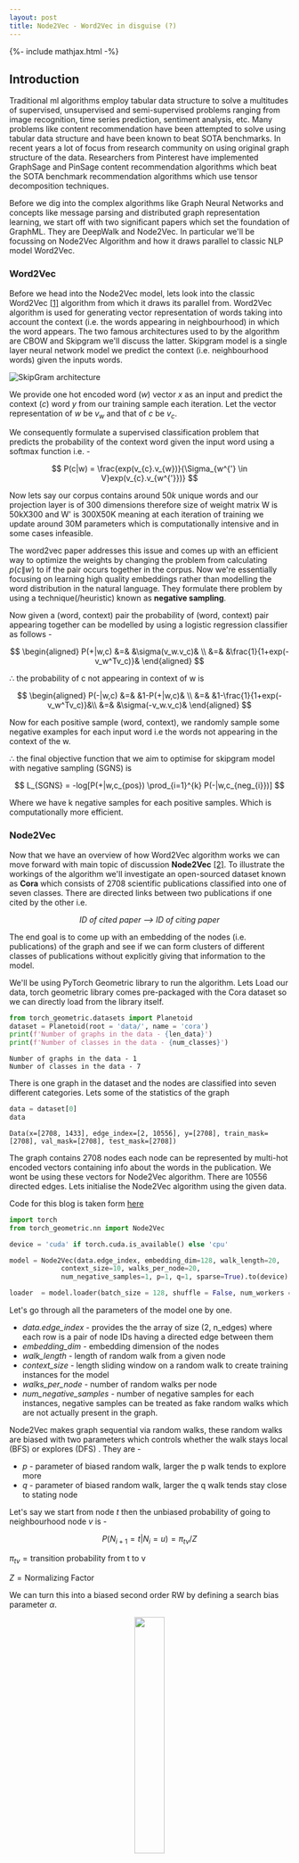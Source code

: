 ```yaml
---
layout: post
title: Node2Vec - Word2Vec in disguise (?)
---
```


{%- include mathjax.html -%}

## Introduction

Traditional ml algorithms employ tabular data structure to solve a multitudes of supervised, unsupervised and semi-supervised problems ranging from image recognition, time series prediction, sentiment analysis, etc.
Many problems like content recommendation have been attempted to solve using tabular data structure and have been known to beat SOTA benchmarks. In recent years a lot of focus from research community on using original graph structure of the data. Researchers from Pinterest have implemented GraphSage and PinSage content recommendation algorithms which beat the SOTA benchmark recommendation algorithms which use tensor decomposition techniques.

Before we dig into the complex algorithms like Graph Neural Networks and concepts like message parsing and distributed graph representation learning, we start off with two significant papers which set the foundation of GraphML. They are DeepWalk and Node2Vec. In particular we'll be focussing on Node2Vec Algorithm and how it draws parallel to classic NLP model Word2Vec.

### Word2Vec
Before we head into the Node2Vec model, lets look into the classic Word2Vec [[1]](#1) algorithm from which it draws its parallel from. Word2Vec algorithm is used for generating vector representation of words taking into account the context (i.e. the words appearing in neighbourhood) in which the word appears. The two famous architectures used to by the algorithm are CBOW and Skipgram we'll discuss the latter. Skipgram model is a single layer neural network model we predict the context (i.e. neighbourhood words) given the inputs words.

![SkipGram architecture](/assets/images/word2vec.jpg)

We provide one hot encoded word ($w$) vector $x$ as an input and predict the context ($c$) word $y$ from our training sample each iteration. Let the vector representation of $w$ be $v_{w}$ and that of $c$ be $v_{c}$.

We consequently formulate a supervised classification problem that predicts the probability of the context word given the input word using a softmax function i.e. - 

$$ 
P(c|w) = \frac{exp(v_{c}.v_{w})}{\Sigma_{w^{'} \in V}exp(v_{c}.v_{w^{'}})} 
$$



Now lets say our corpus contains around $50k$ unique words and our projection layer is of 300 dimensions therefore size of weight matrix W is 50kX300 and W' is 300X50K meaning at each iteration of training we update around 30M parameters which is computationally intensive and in some cases infeasible. 

The word2vec paper addresses this issue and comes up with an efficient way to optimize the weights by changing the problem from calculating $p(c\|w)$ to if the pair occurs together in the corpus. Now we're essentially focusing on learning high quality embeddings rather than modelling the word distribution in the natural language. They formulate there problem by using a technique(/heuristic) known as **negative sampling**.

Now given a (word, context) pair the probability of (word, context) pair appearing together can be modelled by using a logistic regression classifier as follows - 

$$
\begin{aligned}
P(+|w,c) &=& &\sigma(v_w.v_c)& \\
&=& &\frac{1}{1+exp(-v_w^Tv_c)}&
\end{aligned}
$$


$\therefore$ the probability of c not appearing in context of w is

$$
\begin{aligned}
P(-|w,c) &=& &1-P(+|w,c)& \\
&=& &1-\frac{1}{1+exp(-v_w^Tv_c)}&\\
&=& &\sigma(-v_w.v_c)&
\end{aligned}
$$

Now for each positive sample (word, context), we randomly sample some negative examples for each input word i.e the words not appearing in the context of the w. 

$\therefore$ the final objective function that we aim to optimise for skipgram model with negative sampling (SGNS) is 

$$
L_{SGNS} = -log[P(+|w,c_{pos}) \prod_{i=1}^{k} P(-|w,c_{neg_{i}})]
$$

Where we have k negative samples for each positive samples. Which is computationally more efficient.

### Node2Vec

Now that we have an overview of how Word2Vec algorithm works we can move forward with main topic of discussion **Node2Vec** [[2]](#2). To illustrate the workings of the algorithm we'll investigate an open-sourced dataset known as **Cora** which consists of 2708 scientific publications classified into one of seven classes. There are directed links between two publications if one cited by the other i.e.
<p align = 'center'>
<i>ID of cited paper --> ID of citing paper</i>
</p>
The end goal is to come up with an embedding of the nodes (i.e. publications) of the graph and see if we can form clusters of different classes of publications without explicitly giving that information to the model.

We'll be using PyTorch Geometric library to run the algorithm. Lets Load our data, torch geometric library comes pre-packaged with the Cora dataset so we can directly load from the library itself.

```python
from torch_geometric.datasets import Planetoid
dataset = Planetoid(root = 'data/', name = 'cora')
print(f'Number of graphs in the data - {len_data}')
print(f'Number of classes in the data - {num_classes}')
```

    Number of graphs in the data - 1
    Number of classes in the data - 7

There is one graph in the dataset and the nodes are classified into seven different categories. Lets some of the statistics of the graph

```python
data = dataset[0]
data
```
    Data(x=[2708, 1433], edge_index=[2, 10556], y=[2708], train_mask=[2708], val_mask=[2708], test_mask=[2708])

The graph contains 2708 nodes each node can be represented by multi-hot encoded vectors containing info about the words in the publication. We wont be using these vectors for Node2Vec algorithm. There are 10556 directed edges. Lets initialise the Node2Vec algorithm using the given data.

Code for this blog is taken form [here](https://github.com/pyg-team/pytorch_geometric/blob/master/examples/cora.py)

```python
import torch
from torch_geometric.nn import Node2Vec

device = 'cuda' if torch.cuda.is_available() else 'cpu'

model = Node2Vec(data.edge_index, embedding_dim=128, walk_length=20,
             context_size=10, walks_per_node=20,
             num_negative_samples=1, p=1, q=1, sparse=True).to(device) 

loader  = model.loader(batch_size = 128, shuffle = False, num_workers = 4)
```

Let's go through all the parameters of the model one by one.

- *data.edge_index* - provides the the array of size (2, n_edges) where each row is a pair of node IDs having a directed edge between them
- *embedding_dim* - embedding dimension of the nodes
- *walk_length* - length of random walk from a given node
- *context_size* - length sliding window on a random walk to create training instances for the model
- *walks_per_node* - number of random walks per node
- *num_negative_samples* - number of negative samples for each instances, negative samples can be treated as fake random walks which are not actually present in the graph.

Node2Vec makes graph sequential via random walks, these random walks are biased with two parameters which controls whether the walk  stays local (BFS)  or explores (DFS) . They are -  
- *p* - parameter of biased random walk, larger the p walk tends to explore more
- *q* - parameter of biased random walk, larger the q walk tends stay close to stating node

Let's say we start from node *t* then the unbiased probability of going to neighbourhood node *v* is - 

$$
P(N_{i+1} = t | N_{i} = u) = \pi_{tv}/Z 
$$

$\pi_{tv} = \text{transition probability from t to v}$ 

$Z = \text{Normalizing Factor}$


We can turn this into a biased second order RW by defining a search bias parameter $\alpha$.

<p align='center'>
<img width="33%" src="/assets/images/biased_rw.jpg">
</p>

$$\begin{align}
\alpha_{tx} = 
\begin{cases}
\frac{1}{p} &\text{ if }& d_{tx} = 0 \\
1 &\text{ if }& d_{tx} = 1 \\
\frac{1}{q} &\text{ if }& d_{tx} = 2
\end{cases}
\end{align}\\
$$

$\pi_{tx} = \alpha_{tx}*w_{tx}$ 

$d_{tx} = \text{distance between t and x}$

So if we set low value for parameter *p* the walk tends to stay local to starting node and so on e.g.

<p align = 'center'>
<img src = 'https://github.com/AshishSinha5/AshishSinha5.github.io/blob/master/assets/images/high_p_low_q.JPG?raw=true' width = '75%'>
<br>
<em>Biased Random Walk with high p and low q</em>
</p>

<p align = 'center'>
<img src = 'https://github.com/AshishSinha5/AshishSinha5.github.io/blob/master/assets/images/low_p_high_q.JPG?raw=true' width = '75%'>
<br>
<em>Biased Random Walk with low p and high q</em>
</p>

Now that we have initialised our model, we can go ahead and prepare sequences for Node2Vec and consecutively train the model. We can create a loader for the model that create sequences in batches - 

```python
loader  = model.loader(batch_size = 128, shuffle = False, num_workers = 4)
for idx, rw in enumerate(loader):
    print(rw[0].shape, rw[1].shape)
    break
```

    torch.Size([28160, 10]) torch.Size([28160, 10])

```note
The way PyTorch preprares the qequences is as follows - 
batch_size = 128
walks_per_node = 20
walk_length = 20
context_size = 10
total_walks_per_batch = (batch_size * walks_per_node) = 2560
num_sequences_per_rw = (walk_length - context_size + 1) = 11
num_seq_per_batch = (total_walks_per_batch * num_seq_per_rw) = 28160
for each sequence 1 node is the input and remaining nodes are context
and similarly for negative samples as well
```

Now lets train the model - 
```python
def train():
    model.train()
    total_loss = 0
    for pos_rw, neg_rw in tqdm(loader):
        optimizer.zero_grad()
        loss = model.loss(pos_rw.to(device), neg_rw.to(device))
        loss.backward()
        optimizer.step()
        total_loss += loss.item()
    return total_loss / len(loader)

# test function to evaluste the accuracy of the model
@torch.no_grad()
def test():
    model.eval()
    z = model()
    acc = model.test(z[data.train_mask], data.y[data.train_mask],
                     z[data.test_mask], data.y[data.test_mask],
                     max_iter=150)
    return acc

for epoch in range(1, 201):
    loss = train()
    acc = test()
    print(f'Epoch: {epoch:02d}, Loss: {loss:.4f}, Acc: {acc:.4f}')
```

    100%|███████████████████████████████████████████████████████████████████████████████████| 22/22 [00:00<00:00, 35.56it/s]


    Epoch: 01, Loss: 8.1546, Acc: 0.1820


    100%|███████████████████████████████████████████████████████████████████████████████████| 22/22 [00:00<00:00, 34.34it/s]


    Epoch: 02, Loss: 6.1120, Acc: 0.2160

    ...

    100%|███████████████████████████████████████████████████████████████████████████████████| 22/22 [00:00<00:00, 39.94it/s]


    Epoch: 199, Loss: 0.8245, Acc: 0.7280


    100%|███████████████████████████████████████████████████████████████████████████████████| 22/22 [00:00<00:00, 40.34it/s]

    Epoch: 200, Loss: 0.8255, Acc: 0.7280

Extracting the learned node embeddings from the trained model and projecting it down to two dimensions - 

<p align='center'>
<img src='/assets/images/embeddings.jpg' width='75%'>
</p>

Note that we've not explicitly used the node labels in the model neither have we used the feature vector of the node, these embeddings are generated by simply using the citation network. Can we generate better embeddings by using the feature vector? (Spoiler Alert : We can, **GNNs!!**)

### References - 

<a id="1">[1]</a>  Tomas Mikolov, Ilya Sutskever, Kai Chen, Greg Corrado, & Jeffrey Dean. (2013). Distributed Representations of Words and Phrases and their Compositionality.

<a id="2">[2]</a> Aditya Grover, & Jure Leskovec. (2016). node2vec: Scalable Feature Learning for Networks.
